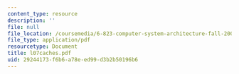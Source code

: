```yaml
---
content_type: resource
description: ''
file: null
file_location: /coursemedia/6-823-computer-system-architecture-fall-2005/29244173f6b6a78eed99d3b2b50196b6_l07caches.pdf
file_type: application/pdf
resourcetype: Document
title: l07caches.pdf
uid: 29244173-f6b6-a78e-ed99-d3b2b50196b6
---
```

